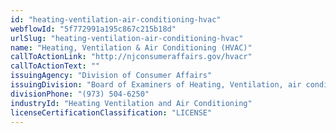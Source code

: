 ```yaml
---
id: "heating-ventilation-air-conditioning-hvac"
webflowId: "5f772991a195c867c215b18d"
urlSlug: "heating-ventilation-air-conditioning-hvac"
name: "Heating, Ventilation & Air Conditioning (HVAC)"
callToActionLink: "http://njconsumeraffairs.gov/hvacr"
callToActionText: ""
issuingAgency: "Division of Consumer Affairs"
issuingDivision: "Board of Examiners of Heating, Ventilation, air conditioning and Refrigeration Contracts"
divisionPhone: "(973) 504-6250"
industryId: "Heating Ventilation and Air Conditioning"
licenseCertificationClassification: "LICENSE"
---
```

